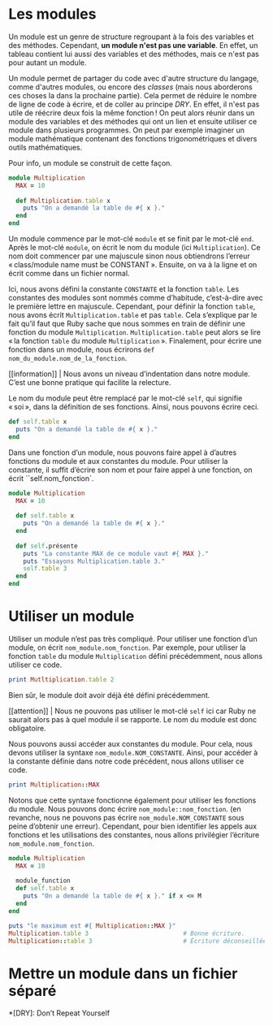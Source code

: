 # Les modules

Un module est un genre de structure regroupant à la fois des variables et des méthodes. Cependant, **un module n'est pas une variable**. En effet, un tableau contient lui aussi des variables et des méthodes, mais ce n'est pas pour autant un module.

Un module permet de partager du code avec d'autre structure du langage, comme d'autres modules, ou encore des *classes* (mais nous aborderons ces choses la dans la prochaine partie). Cela permet de réduire le nombre de ligne de code à écrire, et de coller au principe *DRY*. En effet, il n'est pas utile de réécrire deux fois la même fonction ! On peut alors réunir dans un module des variables et des méthodes qui ont un lien et ensuite utiliser ce module dans plusieurs programmes. On peut par exemple imaginer un module mathématique contenant des fonctions trigonométriques et divers outils mathématiques.

Pour info, un module se construit de cette façon.

``` ruby
module Multiplication
  MAX = 10
  
  def Multiplication.table x
    puts "On a demandé la table de #{ x }."
  end
end
```

Un module commence par le mot-clé `module` et se finit par le mot-clé `end`. Après le mot-clé `module`, on écrit le nom du module (ici `Multiplication`). Ce nom doit commencer par une majuscule sinon nous obtiendrons l’erreur « class/module name must be CONSTANT ». Ensuite, on va à la ligne et on écrit comme dans un fichier normal.

Ici, nous avons défini la constante `CONSTANTE` et la fonction `table`. Les constantes des modules sont nommés comme d’habitude, c’est-à-dire avec le première lettre en majuscule. Cependant, pour définir la fonction `table`, nous avons écrit `Multiplication.table` et pas `table`. Cela s’explique par le fait qu’il faut que Ruby sache que nous sommes en train de définir une fonction du module `Multiplication`. `Multiplication.table` peut alors se lire « la fonction `table` du module `Multiplication` ». Finalement, pour écrire une fonction dans un module, nous écrirons `def nom_du_module.nom_de_la_fonction`.

[[information]]
| Nous avons un niveau d’indentation dans notre module. C’est une bonne pratique qui facilite la relecture.

Le nom du module peut être remplacé par le mot-clé `self`, qui signifie « soi », dans la définition de ses fonctions. Ainsi, nous pouvons écrire ceci.

```ruby
def self.table x
  puts "On a demandé la table de #{ x }."
end
```

Dans une fonction d’un module, nous pouvons faire appel à d’autres fonctions du module et aux constantes du module. Pour utiliser la constante, il suffit d’écrire son nom et pour faire appel à une fonction, on écrit ``self.nom_fonction`.

```ruby
module Multiplication
  MAX = 10
  
  def self.table x
    puts "On a demandé la table de #{ x }."
  end
  
  def self.présente 
    puts "La constante MAX de ce module vaut #{ MAX }."
    puts "Essayons Multiplication.table 3."
    self.table 3
  end
end
```

# Utiliser un module 

Utiliser un module n’est pas très compliqué. Pour utiliser une fonction d’un module, on écrit `nom_module.nom_fonction`. Par exemple, pour utiliser la fonction `table` du module `Multiplication` défini précédemment, nous allons utiliser ce code.

```ruby
print Mutltiplication.table 2
```

Bien sûr, le module doit avoir déjà été défini précédemment.

[[attention]]
| Nous ne pouvons pas utiliser le mot-clé `self` ici car Ruby ne saurait alors pas à quel module il se rapporte. Le nom du module est donc obligatoire.

Nous pouvons aussi accéder aux constantes du module. Pour cela, nous devons utiliser la syntaxe `nom_module.NOM_CONSTANTE`. Ainsi, pour accéder à la constante définie dans notre code précédent, nous allons utiliser ce code.

```ruby
print Multiplication::MAX
```

Notons que cette syntaxe fonctionne également pour utiliser les fonctions du module. Nous pouvons donc écrire `nom_module::nom_fonction`. (en revanche, nous ne pouvons pas écrire `nom_module.NOM_CONSTANTE` sous peine d’obtenir une erreur). Cependant, pour bien identifier les appels aux fonctions et les utilisations des constantes, nous allons privilégier l’écriture `nom_module.nom_fonction`. 

```ruby
module Multiplication
  MAX = 10
  
  module_function
  def self.table x
    puts "On a demandé la table de #{ x }." if x <= M
  end
end

puts "le maximum est #{ Multiplication::MAX }"
Multiplication.table 3                          # Bonne écriture.
Multiplication::table 3                         # Écriture déconseillée.
```

# Mettre un module dans un fichier séparé

*[DRY]: Don’t Repeat Yourself
